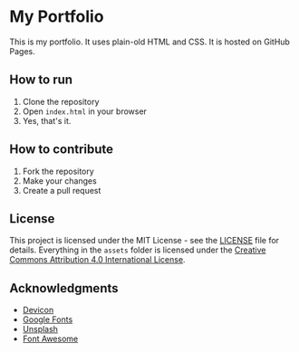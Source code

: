 # My Portfolio
This is my portfolio. It uses plain-old HTML and CSS. It is hosted on GitHub Pages.

## How to run
1. Clone the repository
2. Open `index.html` in your browser
3. Yes, that's it.

## How to contribute
1. Fork the repository
2. Make your changes
3. Create a pull request

## License
This project is licensed under the MIT License - see the [LICENSE](LICENSE) file for details. 
Everything in the `assets` folder is licensed under the [Creative Commons Attribution 4.0 International License](https://creativecommons.org/licenses/by/4.0/).

## Acknowledgments
* [Devicon](https://devicon.dev/)
* [Google Fonts](https://fonts.google.com/)
* [Unsplash](https://unsplash.com/)
* [Font Awesome](https://fontawesome.com/)